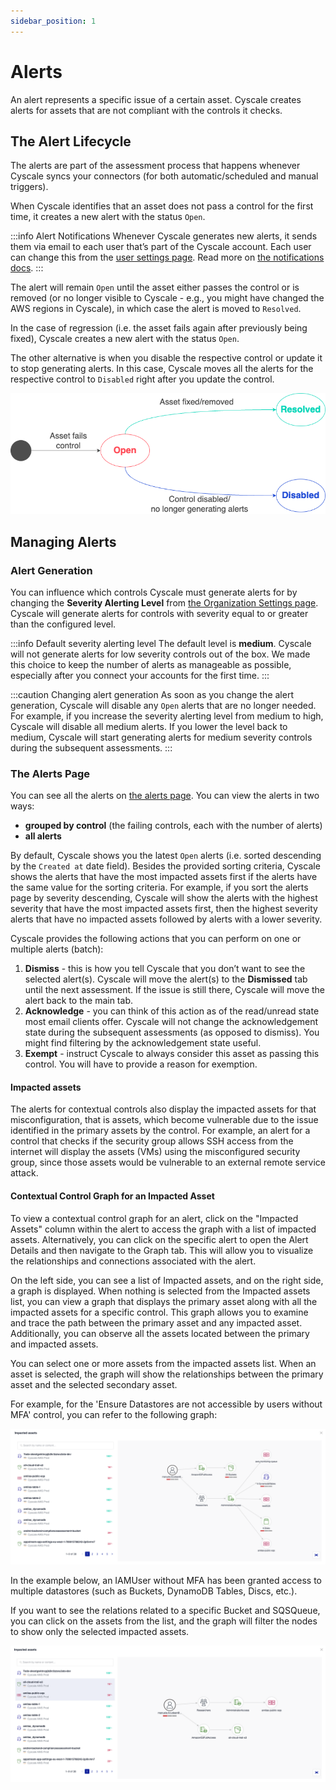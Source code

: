 ```yaml
---
sidebar_position: 1
---
```


# Alerts

An alert represents a specific issue of a certain asset. Cyscale creates alerts for assets that are not compliant with the controls it checks.

## The Alert Lifecycle

The alerts are part of the assessment process that happens whenever Cyscale syncs your connectors (for both automatic/scheduled and manual triggers).

When Cyscale identifies that an asset does not pass a control for the first time, it creates a new alert with the status `Open`.

:::info Alert Notifications
Whenever Cyscale generates new alerts, it sends them via email to each user that’s part of the Cyscale account. Each user can change this from the [user settings page](https://app.cyscale.com/user-settings). Read more on [the notifications docs](../general/notifications.md).
:::

The alert will remain `Open` until the asset either passes the control or is removed (or no longer visible to Cyscale - e.g., you might have changed the AWS regions in Cyscale), in which case the alert is moved to `Resolved`.

In the case of regression (i.e. the asset fails again after previously being fixed), Cyscale creates a new alert with the status `Open`.

The other alternative is when you disable the respective control or update it to stop generating alerts. In this case, Cyscale moves all the alerts for the respective control to `Disabled` right after you update the control.

![Alert lifecycle](/img/alert-lifecycle.png)

## Managing Alerts

### Alert Generation

You can influence which controls Cyscale must generate alerts for by changing the **Severity Alerting Level** from [the Organization Settings page](https://app.cyscale.com/organization/overview). Cyscale will generate alerts for controls with severity equal to or greater than the configured level.

:::info Default severity alerting level
The default level is **medium**. Cyscale will not generate alerts for low severity controls out of the box. We made this choice to keep the number of alerts as manageable as possible, especially after you connect your accounts for the first time.
:::

:::caution Changing alert generation
As soon as you change the alert generation, Cyscale will disable any `Open` alerts that are no longer needed. For example, if you increase the severity alerting level from medium to high, Cyscale will disable all medium alerts. If you lower the level back to medium, Cyscale will start generating alerts for medium severity controls during the subsequent assessments.
:::

### The Alerts Page

You can see all the alerts on [the alerts page](https://app.cyscale.com/alerts). You can view the alerts in two ways:

- **grouped by control** (the failing controls, each with the number of alerts)
- **all alerts**

By default, Cyscale shows you the latest `Open` alerts (i.e. sorted descending by the `Created at` date field). Besides the provided sorting criteria, Cyscale shows the alerts that have the most impacted assets first if the alerts have the same value for the sorting criteria. For example, if you sort the alerts page by severity descending, Cyscale will show the alerts with the highest severity that have the most impacted assets first, then the highest severity alerts that have no impacted assets followed by alerts with a lower severity.

Cyscale provides the following actions that you can perform on one or multiple alerts (batch):

1. **Dismiss** - this is how you tell Cyscale that you don’t want to see the selected alert(s). Cyscale will move the alert(s) to the **Dismissed** tab until the next assessment. If the issue is still there, Cyscale will move the alert back to the main tab.
2. **Acknowledge** - you can think of this action as of the read/unread state most email clients offer. Cyscale will not change the acknowledgement state during the subsequent assessments (as opposed to dismiss). You might find filtering by the acknowledgement state useful.
3. **Exempt** - instruct Cyscale to always consider this asset as passing this control. You will have to provide a reason for exemption.

#### Impacted assets

The alerts for contextual controls also display the impacted assets for that misconfiguration, that is assets, which become vulnerable due to the issue identified in the primary assets by the control. For example, an alert for a control that checks if the security group allows SSH access from the internet will display the assets (VMs) using the misconfigured security group, since those assets would be vulnerable to an external remote service attack.


#### Contextual Control Graph for an Impacted Asset

To view a contextual control graph for an alert, click on the "Impacted Assets" column within the alert to access the graph with a list of impacted assets. Alternatively, you can click on the specific alert to open the Alert Details and then navigate to the Graph tab. This will allow you to visualize the relationships and connections associated with the alert.

On the left side, you can see a list of Impacted assets, and on the right side, a graph is displayed. When nothing is selected from the Impacted assets list, you can view a graph that displays the primary asset along with all the impacted assets for a specific control. This graph allows you to examine and trace the path between the primary asset and any impacted asset. Additionally, you can observe all the assets located between the primary and impacted assets.

You can select one or more assets from the impacted assets list. When an asset is selected, the graph will show the relationships between the primary asset and the selected secondary asset.

For example, for the 'Ensure Datastores are not accessible by users without MFA' control, you can refer to the following graph:

![Alert graph](/img/contextual-control-graph-with-assets-list.png)

In the example below, an IAMUser without MFA has been granted access to multiple datastores (such as Buckets, DynamoDB Tables, Discs, etc.).

If you want to see the relations related to a specific Bucket and SQSQueue, you can click on the assets from the list, and the graph will filter the nodes to show only the selected impacted assets.

![Alert graph with selected impacted assets](/img/contextual-control-graph-with-selected-impacted-assets.png)
